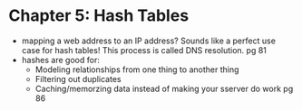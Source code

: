 # Chapter 5: Hash Tables

- mapping a web address to an IP address? Sounds like a perfect use case for hash tables! This process is called DNS resolution. pg 81
- hashes are good for:
    - Modeling relationships from one thing to another thing
    - Filtering out duplicates
    - Caching/memorzing data instead of making your sserver do work pg 86

